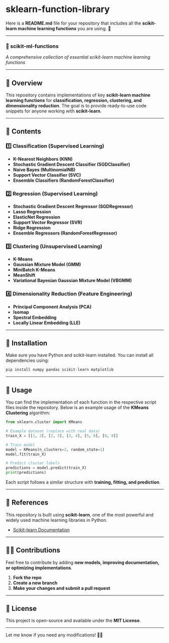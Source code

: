 # sklearn-function-library

Here is a **README.md** file for your repository that includes all the **scikit-learn machine learning functions** you are using. 🚀  

---

### **📌 scikit-ml-functions**  
*A comprehensive collection of essential scikit-learn machine learning functions*  

---

## **📖 Overview**  
This repository contains implementations of key **scikit-learn machine learning functions** for **classification, regression, clustering, and dimensionality reduction**. The goal is to provide ready-to-use code snippets for anyone working with **scikit-learn**.  

---

## **📂 Contents**  

### **1️⃣ Classification** (Supervised Learning)  
- **K-Nearest Neighbors (KNN)**
- **Stochastic Gradient Descent Classifier (SGDClassifier)**
- **Naive Bayes (MultinomialNB)**
- **Support Vector Classifier (SVC)**
- **Ensemble Classifiers (RandomForestClassifier)**  

### **2️⃣ Regression** (Supervised Learning)  
- **Stochastic Gradient Descent Regressor (SGDRegressor)**
- **Lasso Regression**
- **ElasticNet Regression**
- **Support Vector Regressor (SVR)**
- **Ridge Regression**
- **Ensemble Regressors (RandomForestRegressor)**  

### **3️⃣ Clustering** (Unsupervised Learning)  
- **K-Means**
- **Gaussian Mixture Model (GMM)**
- **MiniBatch K-Means**
- **MeanShift**
- **Variational Bayesian Gaussian Mixture Model (VBGMM)**  

### **4️⃣ Dimensionality Reduction** (Feature Engineering)  
- **Principal Component Analysis (PCA)**
- **Isomap**
- **Spectral Embedding**
- **Locally Linear Embedding (LLE)**  

---

## **🚀 Installation**  
Make sure you have Python and scikit-learn installed. You can install all dependencies using:  

```bash
pip install numpy pandas scikit-learn matplotlib
```

---

## **📌 Usage**  
You can find the implementation of each function in the respective script files inside the repository. Below is an example usage of the **KMeans Clustering** algorithm:

```python
from sklearn.cluster import KMeans

# Example dataset (replace with real data)
train_X = [[1, 2], [2, 3], [3, 4], [5, 6], [8, 8]]

# Train model
model = KMeans(n_clusters=2, random_state=1)
model.fit(train_X)

# Predict cluster labels
predictions = model.predict(train_X)
print(predictions)
```

Each script follows a similar structure with **training, fitting, and prediction**.

---

## **📖 References**
This repository is built using **scikit-learn**, one of the most powerful and widely used machine learning libraries in Python.  
- [Scikit-learn Documentation](https://scikit-learn.org/stable/)  

---

## **👨‍💻 Contributions**
Feel free to contribute by adding **new models, improving documentation, or optimizing implementations**.  

1. **Fork the repo**  
2. **Create a new branch**  
3. **Make your changes and submit a pull request**  

---

## **📜 License**
This project is open-source and available under the **MIT License**.  

---

Let me know if you need any modifications! 🚀🔥
